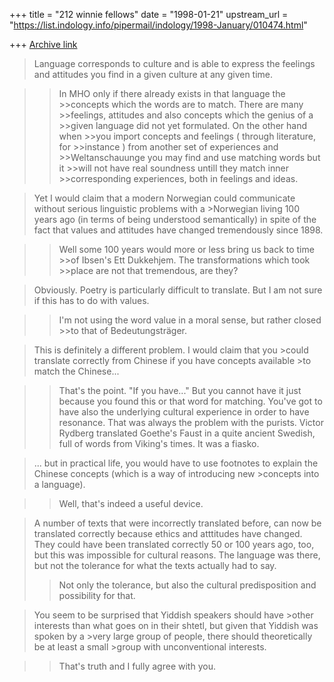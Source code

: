 +++
title = "212 winnie fellows"
date = "1998-01-21"
upstream_url = "https://list.indology.info/pipermail/indology/1998-January/010474.html"

+++
[Archive link](https://list.indology.info/pipermail/indology/1998-January/010474.html)

> Language corresponds to culture and is able to express the feelings and
attitudes you find in a
given culture at any given time.

>> In MHO only if there already exists in that language the >>concepts which
the words are to match. There are many >>feelings, attitudes and also
concepts which the genius of a >>given language did not yet formulated. On
the other hand when >>you import concepts and feelings ( through literature,
for >>instance ) from another set of experiences and >>Weltanschauunge you
may find and use matching words but it >>will not have real soundness untill
they match inner >>corresponding experiences, both in feelings and ideas.


> Yet I would claim that a modern Norwegian
>could communicate without serious linguistic problems with a >Norwegian
>living 100 years ago (in terms of being understood semantically) in spite
of
>the fact that values and attitudes have changed tremendously since 1898.

>>Well some 100 years would more or less bring us back to time >>of Ibsen's
Ett Dukkehjem. The transformations which took >>place are not that
tremendous, are they?


>Obviously. Poetry is particularly difficult to translate. But I am not sure
>if this has to do with values.

>>I'm not using the word value in a moral sense, but rather closed >>to that
of Bedeutungsträger.

>This is definitely a different problem. I would claim that you >could
>translate correctly from Chinese if you have concepts available >to match
the Chinese...

>> That's the point. "If you have..." But you cannot have it just because
you found this or that word for matching. You've got to have also the
underlying cultural experience in order to have resonance. That was always
the problem with the purists. Victor Rydberg translated Goethe's Faust in a
quite ancient Swedish, full of words from Viking's times. It was a fiasko.

>... but in practical life, you would have to use footnotes to explain
>the Chinese concepts (which is a way of introducing new >concepts into a
language).

>> Well, that's indeed a useful device.

 >A number of texts that were incorrectly translated before, can
>now be translated correctly because ethics and atttitudes have changed.
They
>could have been translated correctly 50 or 100 years ago, too, but this was
>impossible for cultural reasons. The language was there, but not the
>tolerance for what the texts actually had to say.
>
>> Not only the tolerance, but also the cultural predisposition and
possibility for that.

>You seem to be surprised that Yiddish speakers should have >other interests
than what
>goes on in their shtetl, but given that Yiddish was spoken by a >very large
>group of people, there should theoretically be at least a small >group with
>unconventional interests.

>> That's truth and I fully agree with you.








